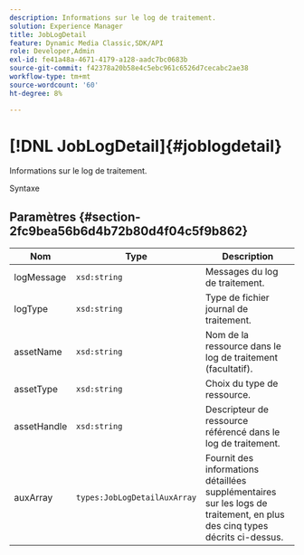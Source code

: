 ```yaml
---
description: Informations sur le log de traitement.
solution: Experience Manager
title: JobLogDetail
feature: Dynamic Media Classic,SDK/API
role: Developer,Admin
exl-id: fe41a48a-4671-4179-a128-aadc7bc0683b
source-git-commit: f42378a20b58e4c5ebc961c6526d7cecabc2ae38
workflow-type: tm+mt
source-wordcount: '60'
ht-degree: 8%

---
```


# [!DNL JobLogDetail]{#joblogdetail}

Informations sur le log de traitement.

Syntaxe

## Paramètres {#section-2fc9bea56b6d4b72b80d4f04c5f9b862}

| Nom | Type | Description |
|---|---|---|
| logMessage | `xsd:string` | Messages du log de traitement. |
| logType | `xsd:string` | Type de fichier journal de traitement. |
| assetName | `xsd:string` | Nom de la ressource dans le log de traitement (facultatif). |
| assetType | `xsd:string` | Choix du type de ressource. |
| assetHandle | `xsd:string` | Descripteur de ressource référencé dans le log de traitement. |
| auxArray | `types:JobLogDetailAuxArray` | Fournit des informations détaillées supplémentaires sur les logs de traitement, en plus des cinq types décrits ci-dessus. |
